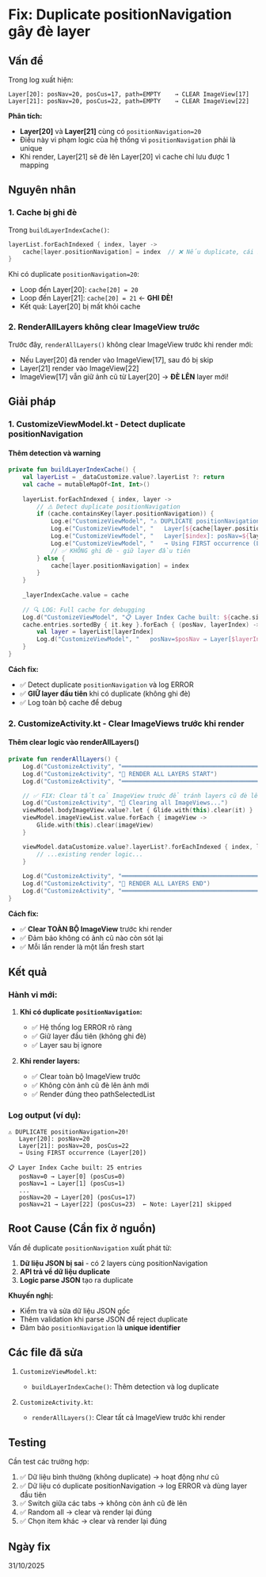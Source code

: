 # Fix: Duplicate positionNavigation gây đè layer

## Vấn đề
Trong log xuất hiện:
```
Layer[20]: posNav=20, posCus=17, path=EMPTY    → CLEAR ImageView[17]
Layer[21]: posNav=20, posCus=22, path=EMPTY    → CLEAR ImageView[22]
```

**Phân tích:**
- **Layer[20]** và **Layer[21]** cùng có `positionNavigation=20`
- Điều này vi phạm logic của hệ thống vì `positionNavigation` phải là unique
- Khi render, Layer[21] sẽ đè lên Layer[20] vì cache chỉ lưu được 1 mapping

## Nguyên nhân

### 1. Cache bị ghi đè
Trong `buildLayerIndexCache()`:
```kotlin
layerList.forEachIndexed { index, layer ->
    cache[layer.positionNavigation] = index  // ❌ Nếu duplicate, cái sau ghi đè!
}
```

Khi có duplicate `positionNavigation=20`:
- Loop đến Layer[20]: `cache[20] = 20`
- Loop đến Layer[21]: `cache[20] = 21` ← **GHI ĐÈ!**
- Kết quả: Layer[20] bị mất khỏi cache

### 2. RenderAllLayers không clear ImageView trước
Trước đây, `renderAllLayers()` không clear ImageView trước khi render mới:
- Nếu Layer[20] đã render vào ImageView[17], sau đó bị skip
- Layer[21] render vào ImageView[22]
- ImageView[17] vẫn giữ ảnh cũ từ Layer[20] → **ĐÈ LÊN** layer mới!

## Giải pháp

### 1. CustomizeViewModel.kt - Detect duplicate positionNavigation

#### Thêm detection và warning
```kotlin
private fun buildLayerIndexCache() {
    val layerList = _dataCustomize.value?.layerList ?: return
    val cache = mutableMapOf<Int, Int>()
    
    layerList.forEachIndexed { index, layer ->
        // ⚠️ Detect duplicate positionNavigation
        if (cache.containsKey(layer.positionNavigation)) {
            Log.e("CustomizeViewModel", "⚠️ DUPLICATE positionNavigation=${layer.positionNavigation}!")
            Log.e("CustomizeViewModel", "   Layer[${cache[layer.positionNavigation]}]: posNav=${layer.positionNavigation}")
            Log.e("CustomizeViewModel", "   Layer[$index]: posNav=${layer.positionNavigation}, posCus=${layer.positionCustom}")
            Log.e("CustomizeViewModel", "   → Using FIRST occurrence (Layer[${cache[layer.positionNavigation]}])")
            // ✅ KHÔNG ghi đè - giữ layer đầu tiên
        } else {
            cache[layer.positionNavigation] = index
        }
    }
    
    _layerIndexCache.value = cache
    
    // 🔍 LOG: Full cache for debugging
    Log.d("CustomizeViewModel", "📋 Layer Index Cache built: ${cache.size} entries")
    cache.entries.sortedBy { it.key }.forEach { (posNav, layerIndex) ->
        val layer = layerList[layerIndex]
        Log.d("CustomizeViewModel", "   posNav=$posNav → Layer[$layerIndex] (posCus=${layer.positionCustom})")
    }
}
```

**Cách fix:**
- ✅ Detect duplicate `positionNavigation` và log ERROR
- ✅ **GIỮ layer đầu tiên** khi có duplicate (không ghi đè)
- ✅ Log toàn bộ cache để debug

### 2. CustomizeActivity.kt - Clear ImageViews trước khi render

#### Thêm clear logic vào renderAllLayers()
```kotlin
private fun renderAllLayers() {
    Log.d("CustomizeActivity", "════════════════════════════════════════")
    Log.d("CustomizeActivity", "🎨 RENDER ALL LAYERS START")
    Log.d("CustomizeActivity", "════════════════════════════════════════")

    // ✅ FIX: Clear tất cả ImageView trước để tránh layers cũ đè lên
    Log.d("CustomizeActivity", "🧹 Clearing all ImageViews...")
    viewModel.bodyImageView.value?.let { Glide.with(this).clear(it) }
    viewModel.imageViewList.value.forEach { imageView ->
        Glide.with(this).clear(imageView)
    }

    viewModel.dataCustomize.value?.layerList?.forEachIndexed { index, layerListModel ->
        // ...existing render logic...
    }
    
    Log.d("CustomizeActivity", "════════════════════════════════════════")
    Log.d("CustomizeActivity", "🎨 RENDER ALL LAYERS END")
    Log.d("CustomizeActivity", "════════════════════════════════════════")
}
```

**Cách fix:**
- ✅ **Clear TOÀN BỘ ImageView** trước khi render
- ✅ Đảm bảo không có ảnh cũ nào còn sót lại
- ✅ Mỗi lần render là một lần fresh start

## Kết quả

### Hành vi mới:
1. **Khi có duplicate `positionNavigation`:**
   - ✅ Hệ thống log ERROR rõ ràng
   - ✅ Giữ layer đầu tiên (không ghi đè)
   - ✅ Layer sau bị ignore

2. **Khi render layers:**
   - ✅ Clear toàn bộ ImageView trước
   - ✅ Không còn ảnh cũ đè lên ảnh mới
   - ✅ Render đúng theo pathSelectedList

### Log output (ví dụ):
```
⚠️ DUPLICATE positionNavigation=20!
   Layer[20]: posNav=20
   Layer[21]: posNav=20, posCus=22
   → Using FIRST occurrence (Layer[20])

📋 Layer Index Cache built: 25 entries
   posNav=0 → Layer[0] (posCus=0)
   posNav=1 → Layer[1] (posCus=1)
   ...
   posNav=20 → Layer[20] (posCus=17)
   posNav=21 → Layer[22] (posCus=23)  ← Note: Layer[21] skipped
```

## Root Cause (Cần fix ở nguồn)

Vấn đề duplicate `positionNavigation` xuất phát từ:
1. **Dữ liệu JSON bị sai** - có 2 layers cùng positionNavigation
2. **API trả về dữ liệu duplicate**
3. **Logic parse JSON** tạo ra duplicate

**Khuyến nghị:**
- Kiểm tra và sửa dữ liệu JSON gốc
- Thêm validation khi parse JSON để reject duplicate
- Đảm bảo `positionNavigation` là **unique identifier**

## Các file đã sửa
1. `CustomizeViewModel.kt`:
   - `buildLayerIndexCache()`: Thêm detection và log duplicate

2. `CustomizeActivity.kt`:
   - `renderAllLayers()`: Clear tất cả ImageView trước khi render

## Testing
Cần test các trường hợp:
1. ✅ Dữ liệu bình thường (không duplicate) → hoạt động như cũ
2. ✅ Dữ liệu có duplicate positionNavigation → log ERROR và dùng layer đầu tiên
3. ✅ Switch giữa các tabs → không còn ảnh cũ đè lên
4. ✅ Random all → clear và render lại đúng
5. ✅ Chọn item khác → clear và render lại đúng

## Ngày fix
31/10/2025


